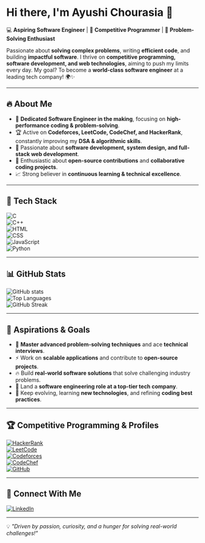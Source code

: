 # Hi there, I'm Ayushi Chourasia 👋  

💻 **Aspiring Software Engineer** | 🚀 **Competitive Programmer** | 🎯 **Problem-Solving Enthusiast**  

Passionate about **solving complex problems**, writing **efficient code**, and building **impactful software**. I thrive on **competitive programming, software development, and web technologies**, aiming to push my limits every day. My goal? To become a **world-class software engineer** at a leading tech company! 🌍✨  

---

## 🔥 About Me  
- 🎯 **Dedicated Software Engineer in the making**, focusing on **high-performance coding & problem-solving**.  
- 🏆 Active on **Codeforces, LeetCode, CodeChef, and HackerRank**, constantly improving my **DSA & algorithmic skills**.  
- 🚀 Passionate about **software development, system design, and full-stack web development**.  
- 🌟 Enthusiastic about **open-source contributions** and **collaborative coding projects**.  
- 📈 Strong believer in **continuous learning & technical excellence**.  

---

## 🚀 Tech Stack  
![C](https://img.shields.io/badge/C-A8B9CC?style=flat&logo=c&logoColor=white)  
![C++](https://img.shields.io/badge/C++-00599C?style=flat&logo=c%2B%2B&logoColor=white)  
![HTML](https://img.shields.io/badge/HTML-E34F26?style=flat&logo=html5&logoColor=white)  
![CSS](https://img.shields.io/badge/CSS-1572B6?style=flat&logo=css3&logoColor=white)  
![JavaScript](https://img.shields.io/badge/JavaScript-F7DF1E?style=flat&logo=javascript&logoColor=black)  
![Python](https://img.shields.io/badge/Python-3776AB?style=flat&logo=python&logoColor=white)  

---

## 📊 GitHub Stats  
![GitHub stats](https://github-readme-stats.vercel.app/api?username=ayushichourasia3&show_icons=true&theme=dark)  
![Top Languages](https://github-readme-stats.vercel.app/api/top-langs/?username=ayushichourasia3&layout=compact&theme=dark)  
![GitHub Streak](https://streak-stats.demolab.com/?user=ayushichourasia3&theme=dark)  

---

## 🌱 Aspirations & Goals  
- 🚀 **Master advanced problem-solving techniques** and ace **technical interviews**.  
- ⚡ Work on **scalable applications** and contribute to **open-source projects**.  
- 🔥 Build **real-world software solutions** that solve challenging industry problems.  
- 🎯 Land a **software engineering role at a top-tier tech company**.  
- 📖 Keep evolving, learning **new technologies**, and refining **coding best practices**.  

---

## 🏆 Competitive Programming & Profiles  
[![HackerRank](https://img.shields.io/badge/HackerRank-2EC866?style=flat&logo=hackerrank&logoColor=white)](https://www.hackerrank.com/ayushichourasia3)  
[![LeetCode](https://img.shields.io/badge/LeetCode-000000?style=flat&logo=leetcode&logoColor=white)](https://leetcode.com/ayushichourasia3)  
[![Codeforces](https://img.shields.io/badge/Codeforces-1F8ACB?style=flat&logo=codeforces&logoColor=white)](https://codeforces.com/profile/ayushichourasia3)  
[![CodeChef](https://img.shields.io/badge/CodeChef-5B4638?style=flat&logo=codechef&logoColor=white)](https://www.codechef.com/users/ayushichourasia3)  
[![GitHub](https://img.shields.io/badge/GitHub-181717?style=flat&logo=github&logoColor=white)](https://github.com/ayushichourasia3)  

---

## 🔗 Connect With Me  
[![LinkedIn](https://img.shields.io/badge/LinkedIn-0077B5?style=flat&logo=linkedin&logoColor=white)](https://linkedin.com/in/ayushichourasia3)  

---

💡 *"Driven by passion, curiosity, and a hunger for solving real-world challenges!"*  
